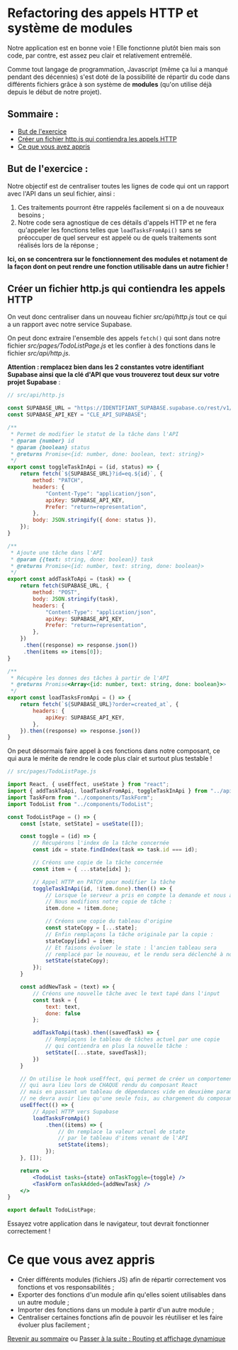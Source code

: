 # Refactoring des appels HTTP et système de modules

Notre application est en bonne voie ! Elle fonctionne plutôt bien mais son code, par contre, est assez peu clair et relativement entremêlé.

Comme tout langage de programmation, Javascript (même ça lui a manqué pendant des décennies) s'est doté de la possibilité de répartir du code dans différents fichiers grâce à son système de **modules** (qu'on utilise déjà depuis le début de notre projet).

## Sommaire :
  * [But de l'exercice](#but-de-l-exercice--)
  * [Créer un fichier http.js qui contiendra les appels HTTP](#créer-un-fichier-httpjs-qui-contiendra-les-appels-http)
  * [Ce que vous avez appris](#ce-que-vous-avez-appris)

## But de l'exercice :
Notre objectif est de centraliser toutes les lignes de code qui ont un rapport avec l'API dans un seul fichier, ainsi :
1. Ces traitements pourront être rappelés facilement si on a de nouveaux besoins ;
2. Notre code sera agnostique de ces détails d'appels HTTP et ne fera qu'appeler les fonctions telles que `loadTasksFromApi()` sans se préoccuper de quel serveur est appelé ou de quels traitements sont réalisés lors de la réponse ;

**Ici, on se concentrera sur le fonctionnement des modules et notament de la façon dont on peut rendre une fonction utilisable dans un autre fichier !**

## Créer un fichier http.js qui contiendra les appels HTTP
On veut donc centraliser dans un nouveau fichier *src/api/http.js* tout ce qui a un rapport avec notre service Supabase. 

On peut donc extraire l'ensemble des appels `fetch()` qui sont dans notre fichier *src/pages/TodoListPage.js* et les confier à des fonctions dans le fichier *src/api/http.js*.

**Attention : remplacez bien dans les 2 constantes votre identifiant Supabase ainsi que la clé d'API que vous trouverez tout deux sur votre projet Supabase** :

```js
// src/api/http.js

const SUPABASE_URL = "https://IDENTIFIANT_SUPABASE.supabase.co/rest/v1/todos";
const SUPABASE_API_KEY = "CLE_API_SUPABASE";

/**
 * Permet de modifier le statut de la tâche dans l'API
 * @param {number} id 
 * @param {boolean} status 
 * @returns Promise<{id: number, done: boolean, text: string}>
 */
export const toggleTaskInApi = (id, status) => {
    return fetch(`${SUPABASE_URL}?id=eq.${id}`, {
        method: "PATCH",
        headers: {
            "Content-Type": "application/json",
            apiKey: SUPABASE_API_KEY,
            Prefer: "return=representation",
        },
        body: JSON.stringify({ done: status }),
    });
}

/**
 * Ajoute une tâche dans l'API
 * @param {{text: string, done: boolean}} task 
 * @returns Promise<{id: number, text: string, done: boolean}>
 */
export const addTaskToApi = (task) => {
    return fetch(SUPABASE_URL, {
        method: "POST",
        body: JSON.stringify(task),
        headers: {
            "Content-Type": "application/json",
            apiKey: SUPABASE_API_KEY,
            Prefer: "return=representation",
        },
    })
     .then((response) => response.json())
     .then(items => items[0]);
}

/**
 * Récupère les donnes des tâches à partir de l'API
 * @returns Promise<Array<{id: number, text: string, done: boolean}>>
 */
export const loadTasksFromApi = () => {
    return fetch(`${SUPABASE_URL}?order=created_at`, {
        headers: {
            apiKey: SUPABASE_API_KEY,
        },
    }).then((response) => response.json())
}
```
On peut désormais faire appel à ces fonctions dans notre composant, ce qui aura le mérite de rendre le code plus clair et surtout plus testable !

```jsx
// src/pages/TodoListPage.js

import React, { useEffect, useState } from "react";
import { addTaskToApi, loadTasksFromApi, toggleTaskInApi } from "../api/http";
import TaskForm from "../components/TaskForm";
import TodoList from "../components/TodoList";

const TodoListPage = () => {
    const [state, setState] = useState([]);

    const toggle = (id) => {
        // Récupérons l'index de la tâche concernée
        const idx = state.findIndex(task => task.id === id);

        // Créons une copie de la tâche concernée 
        const item = { ...state[idx] };

        // Appel HTTP en PATCH pour modifier la tâche
        toggleTaskInApi(id, !item.done).then(() => {
            // Lorsque le serveur a pris en compte la demande et nous a répond
            // Nous modifions notre copie de tâche :
            item.done = !item.done;

            // Créons une copie du tableau d'origine
            const stateCopy = [...state];
            // Enfin remplaçons la tâche originale par la copie :
            stateCopy[idx] = item;
            // Et faisons évoluer le state : l'ancien tableau sera
            // remplacé par le nouveau, et le rendu sera déclenché à nouveau
            setState(stateCopy);
        });
    }

    const addNewTask = (text) => {
        // Créons une nouvelle tâche avec le text tapé dans l'input
        const task = {
            text: text,
            done: false
        };

        addTaskToApi(task).then((savedTask) => {
            // Remplaçons le tableau de tâches actuel par une copie
            // qui contiendra en plus la nouvelle tâche :
            setState([...state, savedTask]);
        })
    }

    // On utilise le hook useEffect, qui permet de créer un comportement
    // qui aura lieu lors de CHAQUE rendu du composant React
    // mais en passant un tableau de dépendances vide en deuxième paramètres, on explique à React que ce comportement 
    // ne devra avoir lieu qu'une seule fois, au chargement du composant
    useEffect(() => {
        // Appel HTTP vers Supabase
        loadTasksFromApi()
            .then((items) => {
                // On remplace la valeur actuel de state
                // par le tableau d'items venant de l'API
                setState(items);
            });
    }, []);

    return <>
        <TodoList tasks={state} onTaskToggle={toggle} />
        <TaskForm onTaskAdded={addNewTask} />
    </>
}

export default TodoListPage;
```

Essayez votre application dans le navigateur, tout devrait fonctionner correctement !

# Ce que vous avez appris
* Créer différents modules (fichiers JS) afin de répartir correctement vos fonctions et vos responsabilités ;
* Exporter des fonctions d'un module afin qu'elles soient utilisables dans un autre module ;
* Importer des fonctions dans un module à partir d'un autre module ;
* Centraliser certaines fonctions afin de pouvoir les réutiliser et les faire évoluer plus facilement ;

[Revenir au sommaire](../README.md) ou [Passer à la suite : Routing et affichage dynamique](routing.md)
